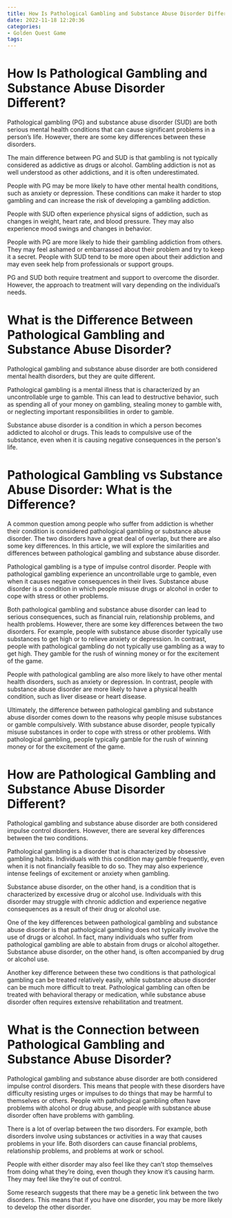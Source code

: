 ```yaml
---
title: How Is Pathological Gambling and Substance Abuse Disorder Different
date: 2022-11-18 12:20:36
categories:
- Golden Quest Game
tags:
---
```



#  How Is Pathological Gambling and Substance Abuse Disorder Different?

Pathological gambling (PG) and substance abuse disorder (SUD) are both serious mental health conditions that can cause significant problems in a person’s life. However, there are some key differences between these disorders.

The main difference between PG and SUD is that gambling is not typically considered as addictive as drugs or alcohol. Gambling addiction is not as well understood as other addictions, and it is often underestimated.

People with PG may be more likely to have other mental health conditions, such as anxiety or depression. These conditions can make it harder to stop gambling and can increase the risk of developing a gambling addiction.

People with SUD often experience physical signs of addiction, such as changes in weight, heart rate, and blood pressure. They may also experience mood swings and changes in behavior.

People with PG are more likely to hide their gambling addiction from others. They may feel ashamed or embarrassed about their problem and try to keep it a secret. People with SUD tend to be more open about their addiction and may even seek help from professionals or support groups.

PG and SUD both require treatment and support to overcome the disorder. However, the approach to treatment will vary depending on the individual’s needs.

#  What is the Difference Between Pathological Gambling and Substance Abuse Disorder?

Pathological gambling and substance abuse disorder are both considered mental health disorders, but they are quite different.

Pathological gambling is a mental illness that is characterized by an uncontrollable urge to gamble. This can lead to destructive behavior, such as spending all of your money on gambling, stealing money to gamble with, or neglecting important responsibilities in order to gamble.

Substance abuse disorder is a condition in which a person becomes addicted to alcohol or drugs. This leads to compulsive use of the substance, even when it is causing negative consequences in the person's life.

#  Pathological Gambling vs Substance Abuse Disorder: What is the Difference?

A common question among people who suffer from addiction is whether their condition is considered pathological gambling or substance abuse disorder. The two disorders have a great deal of overlap, but there are also some key differences. In this article, we will explore the similarities and differences between pathological gambling and substance abuse disorder.

Pathological gambling is a type of impulse control disorder. People with pathological gambling experience an uncontrollable urge to gamble, even when it causes negative consequences in their lives. Substance abuse disorder is a condition in which people misuse drugs or alcohol in order to cope with stress or other problems.

Both pathological gambling and substance abuse disorder can lead to serious consequences, such as financial ruin, relationship problems, and health problems. However, there are some key differences between the two disorders. For example, people with substance abuse disorder typically use substances to get high or to relieve anxiety or depression. In contrast, people with pathological gambling do not typically use gambling as a way to get high. They gamble for the rush of winning money or for the excitement of the game.

People with pathological gambling are also more likely to have other mental health disorders, such as anxiety or depression. In contrast, people with substance abuse disorder are more likely to have a physical health condition, such as liver disease or heart disease.

 Ultimately, the difference between pathological gambling and substance abuse disorder comes down to the reasons why people misuse substances or gamble compulsively. With substance abuse disorder, people typically misuse substances in order to cope with stress or other problems. With pathological gambling, people typically gamble for the rush of winning money or for the excitement of the game.

#  How are Pathological Gambling and Substance Abuse Disorder Different?

Pathological gambling and substance abuse disorder are both considered impulse control disorders. However, there are several key differences between the two conditions.

Pathological gambling is a disorder that is characterized by obsessive gambling habits. Individuals with this condition may gamble frequently, even when it is not financially feasible to do so. They may also experience intense feelings of excitement or anxiety when gambling.

Substance abuse disorder, on the other hand, is a condition that is characterized by excessive drug or alcohol use. Individuals with this disorder may struggle with chronic addiction and experience negative consequences as a result of their drug or alcohol use.

One of the key differences between pathological gambling and substance abuse disorder is that pathological gambling does not typically involve the use of drugs or alcohol. In fact, many individuals who suffer from pathological gambling are able to abstain from drugs or alcohol altogether. Substance abuse disorder, on the other hand, is often accompanied by drug or alcohol use.

Another key difference between these two conditions is that pathological gambling can be treated relatively easily, while substance abuse disorder can be much more difficult to treat. Pathological gambling can often be treated with behavioral therapy or medication, while substance abuse disorder often requires extensive rehabilitation and treatment.

#  What is the Connection between Pathological Gambling and Substance Abuse Disorder?

Pathological gambling and substance abuse disorder are both considered impulse control disorders. This means that people with these disorders have difficulty resisting urges or impulses to do things that may be harmful to themselves or others. People with pathological gambling often have problems with alcohol or drug abuse, and people with substance abuse disorder often have problems with gambling.

There is a lot of overlap between the two disorders. For example, both disorders involve using substances or activities in a way that causes problems in your life. Both disorders can cause financial problems, relationship problems, and problems at work or school.

People with either disorder may also feel like they can’t stop themselves from doing what they’re doing, even though they know it’s causing harm. They may feel like they’re out of control.

Some research suggests that there may be a genetic link between the two disorders. This means that if you have one disorder, you may be more likely to develop the other disorder.